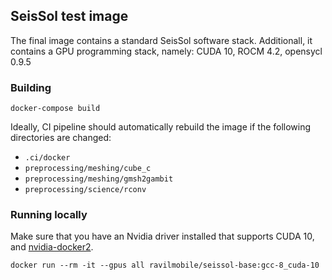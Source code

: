 ## SeisSol test image
The final image contains a standard SeisSol software stack. Additionall, it
contains a GPU programming stack, namely: CUDA 10, ROCM 4.2, opensycl 0.9.5

### Building
```
docker-compose build
```

Ideally, CI pipeline should automatically rebuild the image if
the following directories are changed:

- `.ci/docker`
- `preprocessing/meshing/cube_c`
- `preprocessing/meshing/gmsh2gambit`
- `preprocessing/science/rconv`



### Running locally
Make sure that you have an Nvidia driver installed that supports CUDA 10, and [nvidia-docker2](https://docs.nvidia.com/datacenter/cloud-native/container-toolkit/install-guide.html).
```
docker run --rm -it --gpus all ravilmobile/seissol-base:gcc-8_cuda-10
```
